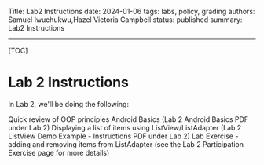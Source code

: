 Title: Lab2 Instructions
date: 2024-01-06
tags: labs, policy, grading
authors: Samuel Iwuchukwu,Hazel Victoria Campbell
status: published
summary: Lab2 Instructions

----

[TOC]

# Lab 2 Instructions

In Lab 2, we'll be doing the following: 

Quick review of OOP principles
Android Basics (Lab 2 Android Basics PDF under Lab 2)
Displaying a list of items using ListView/ListAdapter (Lab 2 ListView Demo Example - Instructions PDF under Lab 2)
Lab Exercise - adding and removing items from ListAdapter (see the Lab 2 Participation Exercise page for more details)